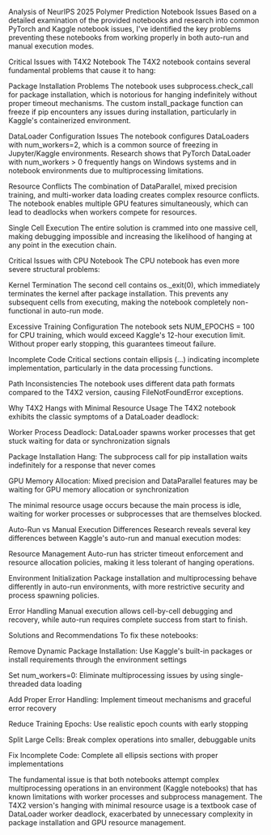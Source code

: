Analysis of NeurIPS 2025 Polymer Prediction Notebook Issues
Based on a detailed examination of the provided notebooks and research into common PyTorch and Kaggle notebook issues, I've identified the key problems preventing these notebooks from working properly in both auto-run and manual execution modes.

Critical Issues with T4X2 Notebook
The T4X2 notebook contains several fundamental problems that cause it to hang:

Package Installation Problems
The notebook uses subprocess.check_call for package installation, which is notorious for hanging indefinitely without proper timeout mechanisms. The custom install_package function can freeze if pip encounters any issues during installation, particularly in Kaggle's containerized environment.

DataLoader Configuration Issues
The notebook configures DataLoaders with num_workers=2, which is a common source of freezing in Jupyter/Kaggle environments. Research shows that PyTorch DataLoader with num_workers > 0 frequently hangs on Windows systems and in notebook environments due to multiprocessing limitations.

Resource Conflicts
The combination of DataParallel, mixed precision training, and multi-worker data loading creates complex resource conflicts. The notebook enables multiple GPU features simultaneously, which can lead to deadlocks when workers compete for resources.

Single Cell Execution
The entire solution is crammed into one massive cell, making debugging impossible and increasing the likelihood of hanging at any point in the execution chain.

Critical Issues with CPU Notebook
The CPU notebook has even more severe structural problems:

Kernel Termination
The second cell contains os._exit(0), which immediately terminates the kernel after package installation. This prevents any subsequent cells from executing, making the notebook completely non-functional in auto-run mode.

Excessive Training Configuration
The notebook sets NUM_EPOCHS = 100 for CPU training, which would exceed Kaggle's 12-hour execution limit. Without proper early stopping, this guarantees timeout failure.

Incomplete Code
Critical sections contain ellipsis (...) indicating incomplete implementation, particularly in the data processing functions.

Path Inconsistencies
The notebook uses different data path formats compared to the T4X2 version, causing FileNotFoundError exceptions.

Why T4X2 Hangs with Minimal Resource Usage
The T4X2 notebook exhibits the classic symptoms of a DataLoader deadlock:

Worker Process Deadlock: DataLoader spawns worker processes that get stuck waiting for data or synchronization signals

Package Installation Hang: The subprocess call for pip installation waits indefinitely for a response that never comes

GPU Memory Allocation: Mixed precision and DataParallel features may be waiting for GPU memory allocation or synchronization

The minimal resource usage occurs because the main process is idle, waiting for worker processes or subprocesses that are themselves blocked.

Auto-Run vs Manual Execution Differences
Research reveals several key differences between Kaggle's auto-run and manual execution modes:

Resource Management
Auto-run has stricter timeout enforcement and resource allocation policies, making it less tolerant of hanging operations.

Environment Initialization
Package installation and multiprocessing behave differently in auto-run environments, with more restrictive security and process spawning policies.

Error Handling
Manual execution allows cell-by-cell debugging and recovery, while auto-run requires complete success from start to finish.

Solutions and Recommendations
To fix these notebooks:

Remove Dynamic Package Installation: Use Kaggle's built-in packages or install requirements through the environment settings

Set num_workers=0: Eliminate multiprocessing issues by using single-threaded data loading

Add Proper Error Handling: Implement timeout mechanisms and graceful error recovery

Reduce Training Epochs: Use realistic epoch counts with early stopping

Split Large Cells: Break complex operations into smaller, debuggable units

Fix Incomplete Code: Complete all ellipsis sections with proper implementations

The fundamental issue is that both notebooks attempt complex multiprocessing operations in an environment (Kaggle notebooks) that has known limitations with worker processes and subprocess management. The T4X2 version's hanging with minimal resource usage is a textbook case of DataLoader worker deadlock, exacerbated by unnecessary complexity in package installation and GPU resource management.